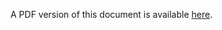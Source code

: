 <script>window.open("/API/PDF/API_UG.pdf", '_blank');</script>

A PDF version of this document is available [here](/API/PDF/API_UG.pdf).
